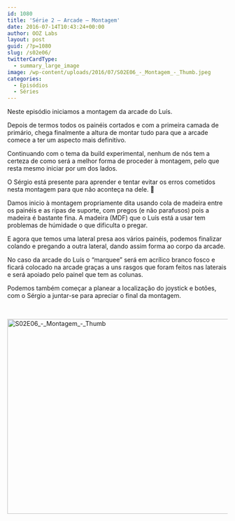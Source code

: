 ```yaml
---
id: 1080
title: 'Série 2 — Arcade — Montagem'
date: 2016-07-14T10:43:24+00:00
author: OOZ Labs
layout: post
guid: /?p=1080
slug: /s02e06/
twitterCardType:
  - summary_large_image
image: /wp-content/uploads/2016/07/S02E06_-_Montagem_-_Thumb.jpeg
categories:
  - Episódios
  - Séries
---
```

Neste episódio iniciamos a montagem da arcade do Luís.



Depois de termos todos os painéis cortados e com a primeira camada de primário, chega finalmente a altura de montar tudo para que a arcade comece a ter um aspecto mais definitivo.

Continuando com o tema da build experimental, nenhum de nós tem a certeza de como será a melhor forma de proceder à montagem, pelo que resta mesmo iniciar por um dos lados.

O Sérgio está presente para aprender e tentar evitar os erros cometidos nesta montagem para que não aconteça na dele. 🙂

Damos inicio à montagem propriamente dita usando cola de madeira entre os painéis e as ripas de suporte, com pregos (e não parafusos) pois a madeira é bastante fina. A madeira (MDF) que o Luís está a usar tem problemas de húmidade o que dificulta o pregar.

E agora que temos uma lateral presa aos vários painéis, podemos finalizar colando e pregando a outra lateral, dando assim forma ao corpo da arcade.

No caso da arcade do Luís o &#8220;marquee&#8221; será em acrílico branco fosco e ficará colocado na arcade graças a uns rasgos que foram feitos nas laterais e será apoiado pelo painel que tem as colunas.

Podemos também começar a planear a localização do joystick e botões, com o Sérgio a juntar-se para apreciar o final da montagem.

&nbsp;

[<img class="aligncenter size-large wp-image-1105" src="/wp-content/uploads/2016/07/S02E06_-_Montagem_-_Thumb-1024x576.jpeg" alt="S02E06_-_Montagem_-_Thumb" width="792" height="446" srcset="/wp-content/uploads/2016/07/S02E06_-_Montagem_-_Thumb-1024x576.jpeg 1024w, /wp-content/uploads/2016/07/S02E06_-_Montagem_-_Thumb-300x169.jpeg 300w, /wp-content/uploads/2016/07/S02E06_-_Montagem_-_Thumb-768x432.jpeg 768w" sizes="(max-width: 792px) 100vw, 792px" />](/wp-content/uploads/2016/07/S02E06_-_Montagem_-_Thumb.jpeg)